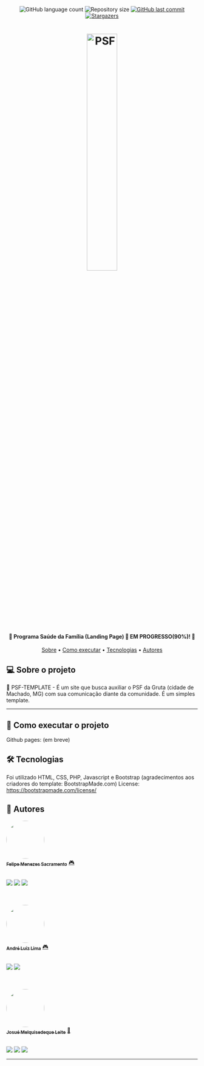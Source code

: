 <p align="center">
  <img alt="GitHub language count" src="https://img.shields.io/github/languages/count/Felipe-exec/PSF-TEMPLATE?color=%2304D361">

  <img alt="Repository size" src="https://img.shields.io/github/repo-size/Felipe-exec/PSF-TEMPLATE">
  
  <a href="https://github.com/Felipe-exec/PSF-TEMPLATE/commits/master">
    <img alt="GitHub last commit" src="https://img.shields.io/github/last-commit/Felipe-exec/PSF-TEMPLATE">
  </a>
    
   <a href="https://github.com/tgmarinho/README-ecoleta/stargazers">
    <img alt="Stargazers" src="https://img.shields.io/github/stars/Felipe-exec/PSF-TEMPLATE?style=social">
  </a>  
</p>

<h1 align="center">
    <img alt="PSF" title="#PSF" width="40%" src="https://fisionet.com.br/thumb/img/galery/1442264560programa-saude-familia.jpg" />
</h1>

<h4 align="center"> 
	💊 Programa Saúde da Família (Landing Page) 💊 EM PROGRESSO(90%)! 📘
</h4>

<p align="center">
 <a href="#-sobre-o-projeto">Sobre</a> •
 <a href="#-como-executar-o-projeto">Como executar</a> • 
 <a href="#-tecnologias">Tecnologias</a> • 
 <a href="#-autor">Autores</a> 
</p>

## 💻 Sobre o projeto

💊 PSF-TEMPLATE - É um site que busca auxiliar o PSF da Gruta (cidade de Machado, MG) com sua comunicação diante da comunidade. É um simples template.

---

## 🚀 Como executar o projeto

Github pages: (em breve)

## 🛠 Tecnologias

Foi utilizado HTML, CSS, PHP, Javascript e Bootstrap (agradecimentos aos criadores do template: BootstrapMade.com)
License: https://bootstrapmade.com/license/

## 🦸 Autores

<a href="https://github.com/Felipe-exec">
 <img style="border-radius: 50%;" src="https://avatars.githubusercontent.com/u/84421730?v=4" width="100px;" alt=""/>
 <br />
 <sub><b>Felipe Menezes Sacramento</b></sub></a> <a href="https://github.com/Felipe-exec" title="GitHub perfil">🎮</a>
 
 <br />
 <br />

 <a href="https://www.instagram.com/felipe_mzss/" target="_blank"><img src="https://img.shields.io/badge/-Instagram-%23E4405F?style=for-the-badge&logo=instagram&logoColor=white" target="_blank"></a>
 <a href = "mailto:mzssacramento@gmail.com"><img src="https://img.shields.io/badge/-Gmail-%23333?style=for-the-badge&logo=gmail&logoColor=white" target="_blank"></a>
 <a href="https://www.linkedin.com/in/felipe-sacramento-8a03ba212/" target="_blank"><img src="https://img.shields.io/badge/-LinkedIn-%230077B5?style=for-the-badge&logo=linkedin&logoColor=white" target="_blank"></a>

 <br />
 <br />

<a href="https://github.com/andredevsec">
 <img style="border-radius: 50%;" src="https://avatars.githubusercontent.com/u/84422477?v=4" width="100px;" alt=""/>
 <br />
 <sub><b>André Luíz Lima</b></sub></a> <a href="https://github.com/andredevsec" title="GitHub perfil">🎮</a>
 
 <br />
 <br />

 <a href="https://www.instagram.com/andredevsec/" target="_blank"><img src="https://img.shields.io/badge/-Instagram-%23E4405F?style=for-the-badge&logo=instagram&logoColor=white" target="_blank"></a>
 <a href="https://www.linkedin.com/in/andredevsec/" target="_blank"><img src="https://img.shields.io/badge/-LinkedIn-%230077B5?style=for-the-badge&logo=linkedin&logoColor=white" target="_blank"></a>

 <br />
 <br />

<a href="https://github.com/josuemleite/">
 <img style="border-radius: 50%;" src="https://avatars.githubusercontent.com/u/84863364?v=4" width="100px;" alt=""/>
 <br />
 <sub><b>Josué Melquisedeque Leite</b></sub></a> <a href="https://github.com/josuemleite/" title="GitHub perfil">🚀</a>
 
 <br />
 <br />

 <a href="https://instagram.com/josueleite52" target="_blank"><img src="https://img.shields.io/badge/-Instagram-%23E4405F?style=for-the-badge&logo=instagram&logoColor=white" target="_blank"></a>
 <a href = "mailto:josuemelquileite@gmail.com"><img src="https://img.shields.io/badge/-Gmail-%23333?style=for-the-badge&logo=gmail&logoColor=white" target="_blank"></a>
 <a href="https://www.linkedin.com/in/josué-leite-770962201" target="_blank"><img src="https://img.shields.io/badge/-LinkedIn-%230077B5?style=for-the-badge&logo=linkedin&logoColor=white" target="_blank"></a>



---
